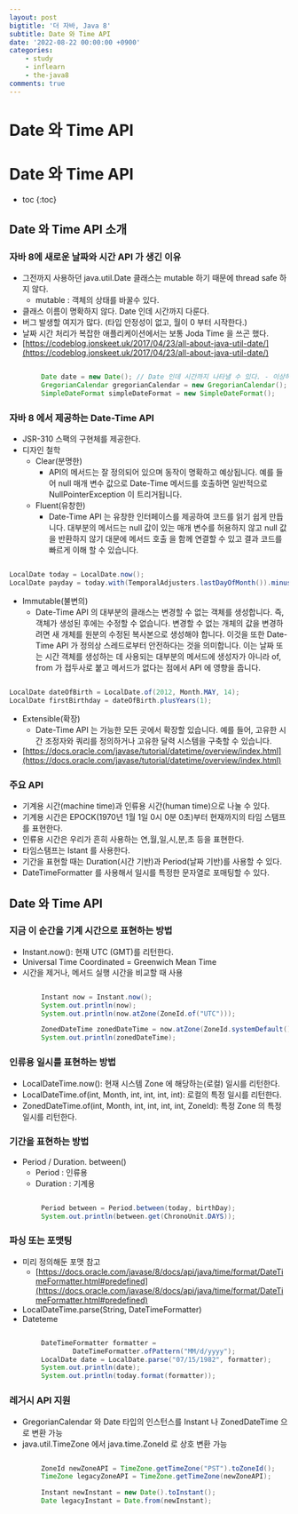 ```yaml
---
layout: post
bigtitle: '더 자바, Java 8'
subtitle: Date 와 Time API
date: '2022-08-22 00:00:00 +0900'
categories:
    - study
    - inflearn
    - the-java8
comments: true
---
```


# Date 와 Time API

# Date 와 Time API
* toc
{:toc}


## Date 와 Time API 소개

### 자바 8에 새로운 날짜와 시간 API 가 생긴 이유
+ 그전까지 사용하던 java.util.Date 클래스는 mutable 하기 때문에 thread safe 하지 않다.
  + mutable : 객체의 상태를 바꿀수 있다.
+ 클래스 이름이 명확하지 않다. Date 인데 시간까지 다룬다.
+ 버그 발생할 여지가 많다. (타입 안정성이 없고, 월이 0 부터 시작한다.)
+ 날짜 시간 처리가 복잡한 애플리케이션에서는 보통 Joda Time 을 쓰곤 했다.
+ [https://codeblog.jonskeet.uk/2017/04/23/all-about-java-util-date/](https://codeblog.jonskeet.uk/2017/04/23/all-about-java-util-date/)

~~~java

        Date date = new Date(); // Date 인데 시간까지 나타낼 수 있다. - 이상하다
        GregorianCalendar gregorianCalendar = new GregorianCalendar();
        SimpleDateFormat simpleDateFormat = new SimpleDateFormat();

~~~

### 자바 8 에서 제공하는 Date-Time API  
+ JSR-310 스팩의 구현체를 제공한다.
+ 디자인 철학
  + Clear(분명한)
    + API의 메서드는 잘 정의되어 있으며 동작이 명확하고 예상됩니다. 예를 들어 null 매개 변수 값으로 Date-Time 메서드를 호출하면 일반적으로 NullPointerException 이 트리거됩니다.
  + Fluent(유창한)
    + Date-Time API 는 유창한 인터페이스를 제공하여 코드를 읽기 쉽게 만듭니다. 대부분의 메서드는 null 값이 있는 매개 변수를 허용하지 않고 null 값을 반환하지 않기 대문에 메서드 호출 을 함께 연결할 수 있고 결과 코드를 빠르게 이해 할 수 있습니다.
    
~~~java

LocalDate today = LocalDate.now();
LocalDate payday = today.with(TemporalAdjusters.lastDayOfMonth()).minusDays(2);

~~~

  + Immutable(불변의)
    + Date-Time API 의 대부분의 클래스는 변경할 수 없는 객체를 생성합니다. 즉, 객체가 생성된 후에는 수정할 수 없습니다. 변경할 수 없는 개체의 값을 변경하려면 새 개체를 원분의 수정된 복사본으로 생성해야 합니다. 이것을 또한 Date-Time API 가 정의상
    스레드로부터 안전하다는 것을 의미합니다. 이는 날짜 또는 시간 객체를 생성하는 데 사용되는 대부분의 메서드에 생성자가 아니라 of, from 가 접두사로 붙고 메서드가 없다는 점에서 API 에 영향을 줍니다.

~~~java

LocalDate dateOfBirth = LocalDate.of(2012, Month.MAY, 14);
LocalDate firstBirthday = dateOfBirth.plusYears(1);

~~~

  + Extensible(확장)
    + Date-Time API 는 가능한 모든 곳에서 확장할 있습니다. 예를 들어, 고유한 시간 조정자와 쿼리를 정의하거나 고유한 달력 시스템을 구축할 수 있습니다.
  + [https://docs.oracle.com/javase/tutorial/datetime/overview/index.html](https://docs.oracle.com/javase/tutorial/datetime/overview/index.html)

### 주요 API
+ 기계용 시간(machine time)과 인류용 시간(human time)으로 나눌 수 있다.
+ 기계용 시간은 EPOCK(1970년 1월 1일 0시 0분 0초)부터 현재까지의 타임 스탬프를 표현한다.
+ 인류용 시간은 우리가 흔히 사용하는 연,월,일,시,분,초 등을 표현한다.
+ 타임스탬프는 Istant 를 사용한다.
+ 기간을 표현할 때는 Duration(시간 기반)과 Period(날짜 기반)를 사용할 수 있다.
+ DateTimeFormatter 를 사용해서 일시를 특정한 문자열로 포매팅할 수 있다.

## Date 와 Time API

### 지금 이 순간을 기계 시간으로 표현하는 방법
+ Instant.now(): 현재 UTC (GMT)를 리턴한다.
+ Universal Time Coordinated = Greenwich Mean Time
+ 시간을 제거나, 메서드 실행 시간을 비교할 때 사용

~~~java

        Instant now = Instant.now();
        System.out.println(now);
        System.out.println(now.atZone(ZoneId.of("UTC")));

        ZonedDateTime zonedDateTime = now.atZone(ZoneId.systemDefault());
        System.out.println(zonedDateTime);

~~~

### 인류용 일시를 표현하는 방법
+ LocalDateTime.now(): 현재 시스템 Zone 에 해당하는(로컬) 일시를 리턴한다.
+ LocalDateTime.of(int, Month, int, int, int, int): 로컬의 특정 일시를 리턴한다.
+ ZonedDateTime.of(int, Month, int, int, int, int, ZoneId): 특정 Zone 의 특정 일시를 리턴한다.

### 기간을 표현하는 방법
+ Period / Duration. between()
  + Period : 인류용
  + Duration : 기계용

~~~java

        Period between = Period.between(today, birthDay);
        System.out.println(between.get(ChronoUnit.DAYS));

~~~

### 파싱 또는 포맷팅
+ 미리 정의해둔 포맷 참고
  + [https://docs.oracle.com/javase/8/docs/api/java/time/format/DateTimeFormatter.html#predefined](https://docs.oracle.com/javase/8/docs/api/java/time/format/DateTimeFormatter.html#predefined)
+ LocalDateTime.parse(String, DateTimeFormatter)
+ Dateteme

~~~java

        DateTimeFormatter formatter =
                DateTimeFormatter.ofPattern("MM/d/yyyy");
        LocalDate date = LocalDate.parse("07/15/1982", formatter);
        System.out.println(date);
        System.out.println(today.format(formatter));

~~~

### 레거시 API 지원
+ GregorianCalendar 와 Date 타입의 인스턴스를 Instant 나 ZonedDateTime 으로 변환 가능
+ java.util.TimeZone 에서 java.time.ZoneId 로 상호 변환 가능

~~~java

        ZoneId newZoneAPI = TimeZone.getTimeZone("PST").toZoneId();
        TimeZone legacyZoneAPI = TimeZone.getTimeZone(newZoneAPI);

        Instant newInstant = new Date().toInstant();
        Date legacyInstant = Date.from(newInstant);

~~~